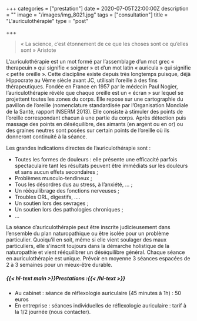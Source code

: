 +++
categories = ["prestation"]
date = 2020-07-05T22:00:00Z
description = ""
image = "/images/img_8021.jpg"
tags = ["consultation"]
title = "L'auriculothérapie"
type = "post"

+++
> « La science, c’est étonnement de ce que les choses sont ce qu’elles sont » Aristote

 L’auriculothérapie est un mot formé par l’assemblage d’un mot grec « therapeuin » qui signifie « soigner » et d’un mot latin « auricula » qui signifie « petite oreille ». Cette discipline existe depuis très longtemps puisque, déjà Hippocrate au Vème siècle avant JC, utilisait l’oreille à des fins thérapeutiques. Fondée en France en 1957 par le médecin Paul Nogier, l’auriculothérapie révèle que chaque oreille est un « écran » sur lequel se projettent toutes les zones du corps. Elle repose sur une cartographie du pavillon de l’oreille (nomenclature standardisée par l’Organisation Mondiale de la Santé, rapport INSERM 2013). Elle consiste à stimuler des points de l’oreille correspondant chacun à une partie du corps. Après détection puis massage des points en déséquilibre, des aimants (en argent ou en or) ou des graines neutres sont posées sur certain points de l’oreille où ils donneront continuité à la séance.

Les grandes indications directes de l’auriculothérapie sont :

* Toutes les formes de douleurs : elle présente une
  efficacité parfois spectaculaire tant les résultats
  peuvent être immédiats sur les douleurs et sans aucun
  effets secondaires ;
* Problèmes musculo-tendineux ;
* Tous les désordres dus au stress, à l’anxiété, ... ;
* Un rééquilibrage des fonctions nerveuses ;
* Troubles ORL, digestifs, ....
* Un soutien lors des sevrages ;
* Un soutien lors des pathologies chroniques ;
* ...

La séance d’auriculothérapie peut être inscrite judicieusement dans l’ensemble du plan naturopathique ou être isolée pour un problème particulier. Quoiqu’il en soit, même si elle vient soulager des maux particuliers, elle s'inscrit toujours dans la démarche holistique de la naturopathie et vient rééquilibrer un déséquilibre général. Chaque séance en auriculothérapie est unique. Prévoir en moyenne 3 séances espacées de 2 à 3 semaines pour un mieux-être durable. 

##### {{< hl-text main >}}Prestations :{{< /hl-text >}}

* Au cabinet : séance de réflexologie auriculaire (45 minutes à 1h) : 50 euros
* En entreprise : séances individuelles de réflexologie auriculaire : tarif à la 1/2 journée (nous
  contacter).